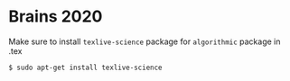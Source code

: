 # Brains 2020

Make sure to install `texlive-science` package for `algorithmic` package in .tex

`$ sudo apt-get install texlive-science`
